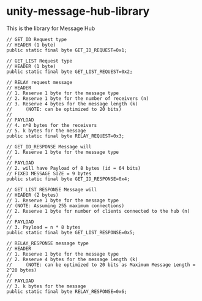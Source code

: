# unity-message-hub-library
This is the library for Message Hub

	// GET_ID Request type
	// HEADER (1 byte)
	public static final byte GET_ID_REQUEST=0x1; 
	
	// GET_LIST Request type
	// HEADER (1 byte)
	public static final byte GET_LIST_REQUEST=0x2;
	
	// RELAY request message
	// HEADER
	// 1. Reserve 1 byte for the message type
	// 2. Reserve 1 byte for the number of receivers (n)
	// 3. Reserve 4 bytes for the message length (k)  
	//     (NOTE: can be optimized to 20 bits)
	// 
	// PAYLOAD
	// 4. n*8 bytes for the receivers
	// 5. k bytes for the message
	public static final byte RELAY_REQUEST=0x3;	
	
	// GET_ID_RESPONSE Message will 
	// 1. Reserve 1 byte for the message type
	// 
	// PAYLOAD
	// 2. will have Payload of 8 bytes (id = 64 bits) 
	// FIXED MESSAGE SIZE = 9 bytes
	public static final byte GET_ID_RESPONSE=0x4; 
	
	// GET_LIST_RESPONSE Message will 
	// HEADER (2 bytes)
	// 1. Reserve 1 byte for the message type
	// (NOTE: Assuming 255 maximum connections)
	// 2. Reserve 1 byte for number of clients connected to the hub (n)
	//
	// PAYLOAD
	// 3. Payload = n * 8 bytes 
	public static final byte GET_LIST_RESPONSE=0x5; 
	
	// RELAY_RESPONSE message type
	// HEADER
	// 1. Reserve 1 byte for the message type
	// 2. Reserve 4 bytes for the message length (k)  
	//     (NOTE: can be optimized to 20 bits as Maximum Message Length = 2^20 bytes)
	// 
	// PAYLOAD
	// 3. k bytes for the message
	public static final byte RELAY_RESPONSE=0x6;
